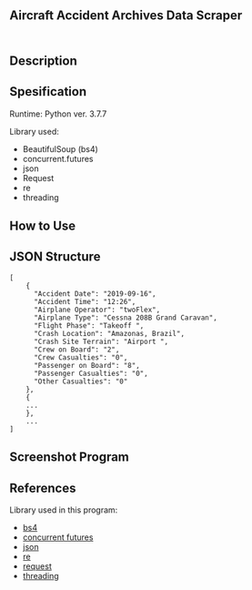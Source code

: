<h2>
  <br>
  Aircraft Accident Archives Data Scraper
  <br>
  <br>
</h2>

## Description



## Spesification

Runtime: Python ver. 3.7.7

Library used:
- BeautifulSoup (bs4)
- concurrent.futures
- json
- Request
- re
- threading

## How to Use

## JSON Structure

```
[
    {
      "Accident Date": "2019-09-16",
      "Accident Time": "12:26",
      "Airplane Operator": "twoFlex",
      "Airplane Type": "Cessna 208B Grand Caravan",
      "Flight Phase": "Takeoff ",
      "Crash Location": "Amazonas, Brazil",
      "Crash Site Terrain": "Airport ",
      "Crew on Board": "2",
      "Crew Casualties": "0",
      "Passenger on Board": "8",
      "Passenger Casualties": "0",
      "Other Casualties": "0"
    },
    {
    ...
    },
    ...
]
```
## Screenshot Program

## References

Library used in this program:
- [bs4](https://www.crummy.com/software/BeautifulSoup/)
- [concurrent futures](https://docs.python.org/3/library/concurrent.futures.html)
- [json](https://docs.python.org/3/library/json.html)
- [re](https://docs.python.org/3/library/re.html)
- [request](https://docs.python.org/3/library/urllib.request.html)
- [threading](https://docs.python.org/3/library/threading.html)
